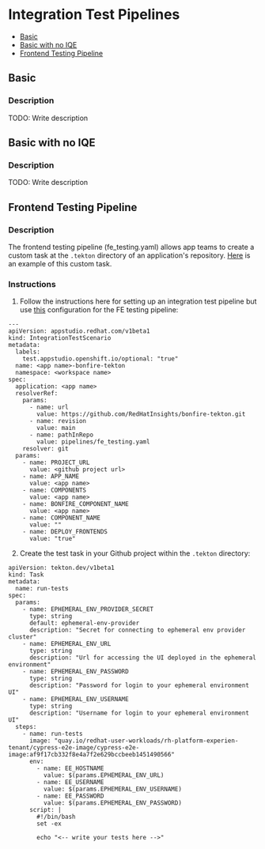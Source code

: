 # Integration Test Pipelines

- [Basic](#basic)
- [Basic with no IQE](#basic-with-no-iqe)
- [Frontend Testing Pipeline](#frontend-testing-pipeline) 

## Basic

### Description

TODO: Write description


## Basic with no IQE

### Description

TODO: Write description


## Frontend Testing Pipeline

### Description

The frontend testing pipeline (fe_testing.yaml) allows app teams to create a custom task at the `.tekton` directory of an application's repository. [Here](https://github.com/RedHatInsights/insights-chrome/tree/master/.tekton/run-tests-tasks.yml) is an example of this custom task.

### Instructions

1. Follow the instructions here for setting up an integration test pipeline but use [this](https://github.com/RedHatInsights/bonfire-tekton?tab=readme-ov-file#add-the-integration-test-scenario-to-your-application) configuration for the FE testing pipeline: 

```
---
apiVersion: appstudio.redhat.com/v1beta1
kind: IntegrationTestScenario
metadata:
  labels:
    test.appstudio.openshift.io/optional: "true"
  name: <app name>-bonfire-tekton
  namespace: <workspace name> 
spec:
  application: <app name> 
  resolverRef:
    params:
      - name: url
        value: https://github.com/RedHatInsights/bonfire-tekton.git
      - name: revision
        value: main
      - name: pathInRepo
        value: pipelines/fe_testing.yaml
    resolver: git
  params:
    - name: PROJECT_URL
      value: <github project url> 
    - name: APP_NAME
      value: <app name> 
    - name: COMPONENTS
      value: <app name> 
    - name: BONFIRE_COMPONENT_NAME
      value: <app name> 
    - name: COMPONENT_NAME
      value: ""
    - name: DEPLOY_FRONTENDS
      value: "true"
```

2. Create the test task in your Github project within the `.tekton` directory:

```
apiVersion: tekton.dev/v1beta1
kind: Task
metadata:
  name: run-tests
spec:
  params:
    - name: EPHEMERAL_ENV_PROVIDER_SECRET
      type: string
      default: ephemeral-env-provider
      description: "Secret for connecting to ephemeral env provider cluster"
    - name: EPHEMERAL_ENV_URL
      type: string
      description: "Url for accessing the UI deployed in the ephemeral environment"
    - name: EPHEMERAL_ENV_PASSWORD
      type: string
      description: "Password for login to your ephemeral environment UI"
    - name: EPHEMERAL_ENV_USERNAME
      type: string
      description: "Username for login to your ephemeral environment UI"
  steps:
    - name: run-tests
      image: "quay.io/redhat-user-workloads/rh-platform-experien-tenant/cypress-e2e-image/cypress-e2e-image:af9f17cb332f8e4a7f2e629bccbeeb1451490566"
      env:
        - name: EE_HOSTNAME
          value: $(params.EPHEMERAL_ENV_URL)
        - name: EE_USERNAME
          value: $(params.EPHEMERAL_ENV_USERNAME)
        - name: EE_PASSWORD
          value: $(params.EPHEMERAL_ENV_PASSWORD)
      script: |
        #!/bin/bash
        set -ex
        
        echo "<-- write your tests here -->"
```
